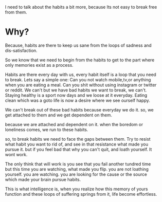 I need to talk about the habits a bit more, because Its not easy to break free from them.
# Why?

Because, habits are there to keep us sane from the loops of sadness and dis-satisfaction.

So we know that we need to begin from the habits to get to the part where only memories exist as a process.

Habits are there every day with us, every habit itself is a loop that you need to break. Lets say a simple one: Can you not watch mobile,tv,or anything when you are eating a meal. Can you shit without using instagram or twitter or reddit.
We can't but we have bad habits we want to break, we can't. Staying healthy is a sport now days and we loose at it everyday. Eating clean which was a goto life is now a desire where we see ourself happy.

We can't break out of these bad habits because everyday we do it. so, we get attached to them and we get dependent on them.

because we are attached and dependent on it. when the boredom or loneliness comes, we run to these habits.

so, to break habits we need to face the gaps between them. Try to resist what habit you want to rid of, and see in that resistance what made you pursue it. but if you feel bad that why you can't quit, and loath yourself. It wont work. 

The only think that will work is you see that you fail another tundred time but this time you are watching, what made you flip. you are not loathing yourself. you are watching. you are looking for the cause or the source which made your brain pursue habits.

This is what intelligence is, when you realize how this memory of yours function and these loops of suffering springs from it, life become effortless.